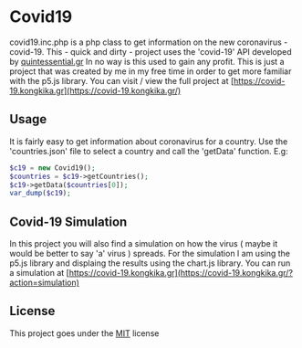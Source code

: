 # Covid19

covid19.inc.php is a php class to get information on the new coronavirus - covid-19.
This - quick and dirty - project uses the 'covid-19' API developed by [quintessential.gr](https://covid-api.quintessential.gr/data/)
In no way is this used to gain any profit. This is just a project that was created by me in my free time in order to get more familiar with the p5.js library. You can visit / view the full project at [https://covid-19.kongkika.gr](https://covid-19.kongkika.gr/)


## Usage

It is fairly easy to get information about coronavirus for a country. Use the 'countries.json' file to select a country and call the 'getData' function. E.g:

```php
$c19 = new Covid19();
$countries = $c19->getCountries();
$c19->getData($countries[0]);
var_dump($c19);
```

## Covid-19 Simulation

In this project you will also find a simulation on how the virus ( maybe it would be better to say 'a' virus ) spreads. For the simulation I am using the p5.js library and displaing the results using the chart.js library. You can run a simulation at [https://covid-19.kongkika.gr](https://covid-19.kongkika.gr/?action=simulation) 

## License

This project goes under the [MIT](https://choosealicense.com/licenses/mit/) license
